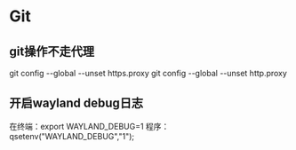 # Git
## git操作不走代理
git config --global --unset https.proxy
git config --global --unset http.proxy

## 开启wayland debug日志
在终端：export WAYLAND_DEBUG=1
程序：qsetenv("WAYLAND_DEBUG","1");
